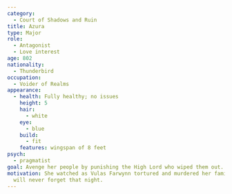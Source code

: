```yaml
---
category:
  - Court of Shadows and Ruin
title: Azura
type: Major
role:
  - Antagonist
  - Love interest
age: 802
nationality:
  - Thunderbird
occupation:
  - Voider of Realms
appearance:
  - health: Fully healthy; no issues
    height: 5
    hair:
      - white
    eye:
      - blue
    build:
      - fit
    features: wingspan of 8 feet
psych:
  - pragmatist
goal: Avenge her people by punishing the High Lord who wiped them out.
motivation: She watched as Vulas Farwynn tortured and murdered her family. She
  will never forget that night.
---
```

